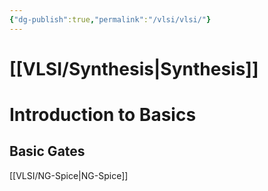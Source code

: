 ```yaml
---
{"dg-publish":true,"permalink":"/vlsi/vlsi/"}
---
```



# [[VLSI/Synthesis\|Synthesis]]

# Introduction to Basics

## Basic Gates


[[VLSI/NG-Spice\|NG-Spice]] 


